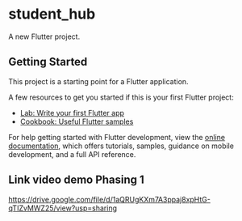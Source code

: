 # student_hub

A new Flutter project.

## Getting Started

This project is a starting point for a Flutter application.

A few resources to get you started if this is your first Flutter project:

- [Lab: Write your first Flutter app](https://docs.flutter.dev/get-started/codelab)
- [Cookbook: Useful Flutter samples](https://docs.flutter.dev/cookbook)

For help getting started with Flutter development, view the
[online documentation](https://docs.flutter.dev/), which offers tutorials,
samples, guidance on mobile development, and a full API reference.

## Link video demo Phasing 1

https://drive.google.com/file/d/1aQRUgKXm7A3ppaj8xpHtG-qTIZvMWZ25/view?usp=sharing
